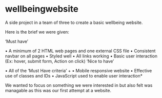 # wellbeingwebsite
A side project in a team of three to create a basic wellbeing website.

Here is the brief we were given:

‘Must have’

• A minimum of 2 HTML web pages and one external CSS file
• Consistent navbar on all pages
• Styled well
• All links working
• Basic user interaction (Ex: hover, submit form, Action on click)
‘Nice to have’

• All of the ‘Must Have criteria’ +
• Mobile responsive website
• Effective use of classes and IDs
• JavaScript used to enable user interaction*

We wanted to focus on something we were interested in but also felt was managable as this was our first attempt at a website.
